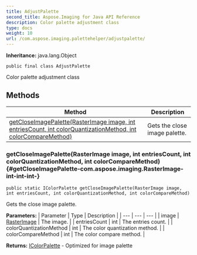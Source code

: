 ```yaml
---
title: AdjustPalette
second_title: Aspose.Imaging for Java API Reference
description: Color palette adjustment class
type: docs
weight: 10
url: /com.aspose.imaging.palettehelper/adjustpalette/
---
```

**Inheritance:**
java.lang.Object
```
public final class AdjustPalette
```

Color palette adjustment class
## Methods

| Method | Description |
| --- | --- |
| [getCloseImagePalette(RasterImage image, int entriesCount, int colorQuantizationMethod, int colorCompareMethod)](#getCloseImagePalette-com.aspose.imaging.RasterImage-int-int-int-) | Gets the close image palette. |
### getCloseImagePalette(RasterImage image, int entriesCount, int colorQuantizationMethod, int colorCompareMethod) {#getCloseImagePalette-com.aspose.imaging.RasterImage-int-int-int-}
```
public static IColorPalette getCloseImagePalette(RasterImage image, int entriesCount, int colorQuantizationMethod, int colorCompareMethod)
```


Gets the close image palette.

**Parameters:**
| Parameter | Type | Description |
| --- | --- | --- |
| image | [RasterImage](../../com.aspose.imaging/rasterimage) | The image. |
| entriesCount | int | The entries count. |
| colorQuantizationMethod | int | The color quantization method. |
| colorCompareMethod | int | The color compare method. |

**Returns:**
[IColorPalette](../../com.aspose.imaging/icolorpalette) - Optimized for image palette
